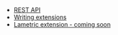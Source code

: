 * [REST API](api.md)
* [Writing extensions](extensions.md)
* [Lametric extension - coming soon](https://store.lametric.com/?rfsn=3238201.c5edf5)
